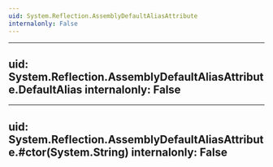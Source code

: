 ```yaml
---
uid: System.Reflection.AssemblyDefaultAliasAttribute
internalonly: False
---
```


---
uid: System.Reflection.AssemblyDefaultAliasAttribute.DefaultAlias
internalonly: False
---

---
uid: System.Reflection.AssemblyDefaultAliasAttribute.#ctor(System.String)
internalonly: False
---
